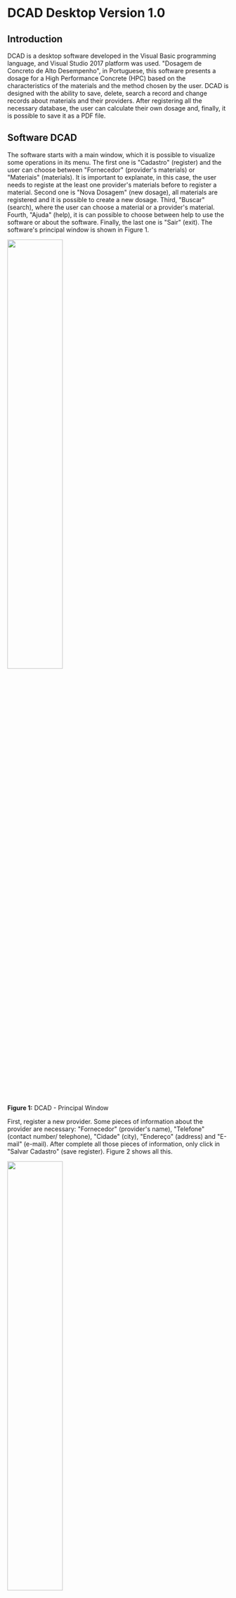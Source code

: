 # DCAD Desktop Version 1.0

## Introduction

DCAD is a desktop software developed in the Visual Basic programming language, and Visual Studio 2017 platform was used. "Dosagem de Concreto de Alto Desempenho", in Portuguese, this software presents a dosage for a High Performance Concrete (HPC) based on the characteristics of the materials and the method chosen by the user. DCAD is designed with the ability to save, delete, search a record and change records about materials and their providers. After registering all the necessary database, the user can calculate their own dosage and, finally, it is possible to save it as a PDF file.

## Software DCAD

The software starts with a main window, which it is possible to visualize some operations in its menu. The  first one is "Cadastro" (register) and the user can choose between "Fornecedor" (provider's materials) or "Materiais" (materials). It is important to explanate, in this case, the user needs to registe at the least one provider's materials before to register a material. Second one is "Nova Dosagem" (new dosage), all materials are registered and it is possible to create a new dosage. Third, "Buscar" (search), where the user can choose a material or a provider's material. Fourth, "Ajuda" (help), it is can possible to choose between help to use the software or about the software. Finally, the last one is "Sair" (exit). The software's principal window is shown in Figure 1.

<div>
<img src="Figures/DCAD_Principal.png" width="50%">
</div>
<p>
 <b>Figure 1:</b> DCAD - Principal Window
</p>

First, register a new provider. Some pieces of information about the provider are necessary: "Fornecedor" (provider's name), "Telefone" (contact number/ telephone), "Cidade" (city), "Endereço" (address) and "E-mail" (e-mail). After complete all those pieces of information, only click in "Salvar Cadastro" (save register). Figure 2 shows all this.

<div>
<img src="Figures/DCAD_Provider.png" width="50%">
</div>
<p>
 <b>Figure 2:</b> DCAD - Provider Register Window
</p>

Second, in principal menu, user can click on "Cadastro" (register) and, after, "Materiais" (materials) to register a material. First step is to create a relationship between the material and this provider, i.e., all materials must create a relationship with at least one supplier, necessarily. So, the menu "Informações" (information) has a button "Procurar" (search register) and the user can click on the button and find a provider that could creates a relationship with a material. After this, the user needs to choose which material wants to register: "Cimento" (cement), "Adição Mineral" (minearl adition), "Agregado Graúdo" (coarse aggregate), "Agregado Miúno" (send) and "Aditivo Químico" (chemistry adition). For each material, some boxes will open, based on the characteristics of the material. For more details, read Reis et al (2016). Figure 3 shows the materials register.

<div>
<img src="Figures/DCAD_Materials.png" width="80%">
</div>
<p>
 <b>Figure 3:</b> DCAD - Materials Register Window
</p>

"Nova Dosagem" (new dosagem) is the third and principal step. The software opens a new window that there are some tabs to complete (the tab's name are the same of the materials, exception that "Dados Gerais" - general data - and "Ar Incorporado" - incorporate air). The first tab has 2 textbox and 1 combobox to complete: "Nome da Dosagem" (dosage's name), "Registência do Concreto (MPa)" (concrete resistence in compression) and "Método de Dosagem" (dosage's method) and for this one the user can choose between "Método de Aitcin" (Aitcin's method) and "Método de Mheta Aitcin" (Mheta Aitcin's methods) - about those two methods, read Reis et al (2016). After complete this, click to "Próximo" (next), Figure 4.

<div>
<img src="Figures/DCAD_Dosage1.png" width="80%">
</div>
<p>
 <b>Figure 4:</b> DCAD - Dosage Window Part 1 
</p>

The first tab of material is "Cimento" (Cement). Automatically, all cement's material that was registrated appears in a table and only is necessary to click in "Inserir" (insert), and all information about the cement that was choosed by the user are inserted in all textboxs, as shown in Figure 5.

<div>
<img src="Figures/DCAD_Dosage2.png" width="80%">
</div>
<p>
 <b>Figure 5:</b> DCAD - Dosage Window Part 2 
</p>

All other materias are the same process. However, in some cases the user needs to input the data, for instance, in "Adição Mineral 1" (mineral adition 1), it is necessary to input the percentage to be used (%), "Teor a Utilizar", because this information is not fixed. Figure 6 shows this.

<div>
<img src="Figures/DCAD_Dosage3.png" width="80%">
</div>
<p>
 <b>Figure 6:</b> DCAD - Dosage Window Part 3 
</p>

After this, the software opens a box with a question, if the user can input a second option of minearl adition. If the answer is yes, another tab opens ("Adição Mineral 2 - mineral adition 2), if is not, the tab of "Agregado Miúdo" (sand) opens and "Adição Mineral 2" (mineral adition 2) is not enable.
Both tabs "Agregado Miúdo" (sand) and "Agregado Graúdo" (coarse aggregate) present the same pieces of informations. The user choose a register and, after insert, it needs to inform the water concentration, in %, "Teor de Água", and capacity water's absorvation, in %, "Absorção de Água (%)", as shown in Figure 7.

<div>
<img src="Figures/DCAD_Dosage4.png" width="80%">
</div>
<p>
 <b>Figure 7:</b> DCAD - Dosage Window Part 4 
</p>

The last one is "Ar Incorporado" (incorporated air), which one is necessary to know the volume of air in concrete, Figure 8. If the user does not know, suggest to read the literature of Aitcin method and Mheta Aitcin method. 

<div>
<img src="Figures/DCAD_Dosage5.png" width="80%">
</div>
<p>
 <b>Figure 8:</b> DCAD - Dosage Window Part 5 
</p>

Finally, press button "Resultado" (result) and a new window is opened, Figure 9. In this window, the first column presents the result of dosage when the sand and stone are saturated with dry surface. The second one, the user needs to insert the volume of concrete that wants, in "Volume de Concreto (m³)" (concrete volume, m³). After insert this information, only click in button "Calcular" (calculate) and the second column is completed.

<div>
<img src="Figures/DCAD_Result.png" width="80%">
</div>
<p>
 <b>Figure 9:</b> DCAD - Result Window
</p>

In menu, the user can click in "Gerar Aarquivo" (create a file) and creates a new PDF file, as shown in Figure 10.

<div>
<img src="Figures/DCAD_PDF.png" width="80%">
</div>
<p>
 <b>Figure 10:</b> DCAD - PDF Window
</p>

The user has the option to search for a register in the program, in the main menu, option “Buscar” (Search). Then the user can choose a provider or a material. If the option is to search for a provider, a new window opens, Figure 11, and the user has some options: "Inserir novo Fornecedor" (register new provider), "Excluir" (delete a provider, in this case, the provider that is selected in blue) and "Alterar" (change a provider, in this case the provider selected in blue). "Inserir novo Fornecedor" and "Change" open the same window shown in Figure 2. "Delete" opens a conversation window showing a question if the user should certainly delete the provider. Deleting a provider automatically deletes all related materials.


<div>
<img src="Figures/DCAD_ProviderFind.png" width="50%">
</div>
<p>
 <b>Figure 11:</b> DCAD - Find Provider Window
</p>

The same way is for searching materials. A new window opens with all materials registered, Figure 12. "Inserir novo Material" (register new material) and "Alterar Material" (change material) open the window presented in Figure 3. Only in case "Excluir" (delete) delete the material selected in blue.

<div>
<img src="Figures/DCAD_MaterialsFind.png" width="50%">
</div>
<p>
 <b>Figure 12:</b> DCAD - Find Materials Window
</p>

Finally, the last button in main window is "Ajuda" (Help), which one the user can choose between "Sobre os Materiais" (about the materials), "Utilizando o Software" (using the software) and "Sobre o Software" (about the software). A new window opens with all those options. Figures 13 to 15 show this.

<div>
<img src="Figures/DCAD_AboutMaterials.png" width="80%">
</div>
<p>
 <b>Figure 13:</b> DCAD - About Material Window
</p>

<div>
<img src="Figures/DCAD_UsingSoftware.png" width="80%">
</div>
<p>
 <b>Figure 14:</b> DCAD - Using Software Window
</p>

<div>
<img src="Figures/DCAD_AboutSoftware.png" width="50%">
</div>
<p>
 <b>Figure 15:</b> DCAD - About Software Window
</p>

DCAD software has a Brazilian Registration in INPI (Instituto Nacional de Propriedade Industrial) and the registration number is BR 51 2016 000973-0.

## References

REIS, A. W. Q. R.; MAGALHAES, M. S. ; BURGOS, R. B. . Dosagem de Concretos de Alto Desempenho Utilizando a Ferramenta Computacional DCAD. SODEBRÁS, v. 135, p. 176-181, 2017.

REIS, A. W. Q. R.; MAGALHAES, M. S. ; BURGOS, R. B. . Desenvolvimento de um Software para Dosagem de CAD. REVISTA INTERDISCIPLINAR DE PESQUISA EM ENGENHARIA, v. 2, p. 251-268, 2016.

REIS, A. W. Q. R.; MAGALHAES, M. S. ; BURGOS, R. B. . DCAD - Aplicativo para Celular Android como Ferramenta para Dosagem de Concreto de Alto Desempenho. In: 59º Congresso Brasileiro do Concreto - CBC 2017, 2017, Bento Gonçalves - RS. Anais do 59º Congresso Brasileiro do Concreto - CBC 2017, 2017.

REIS, A. W. Q. R.; MAGALHAES, M. S. ; OHNUMA JUNIOR, A. A. . Dosagem de Concretos de Alto Desempenho Utilizando a Ferramenta Computacional DCAD. In: XXXVI INTERNATIONAL SODEBRAS CONGRESS, 2016, Belo Horizonte. XXXVI INTERNATIONAL SODEBRAS CONGRESS, 2016.

REIS, A. W. Q. R.; MAGALHAES, M. S. ; BURGOS, R. B. . Desenvolvimento de um Software para Dosagem de CAD. In: CILAMCE 2016 - XXXVII Ibero-Latin American Congress on Computational Methods in Engineering, 2016, Brasília. CILAMCE 2016 - Proceedings, 2016. v. 1. p. 1.

## Information About the Software

Rio de Janeiro State University

Faculty of Engineering

Developer: Ana Waldila de Queiroz Ramiro Reis

Professors: Margareth da Silva Magalhães and Rodrigo Bird Burgos

Contact: anawaldila@hotmail.com
